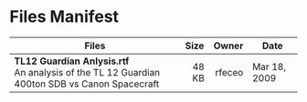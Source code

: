 # Files Manifest

<table>
  <thead>
    <tr>
      <th>Files</th>
      <th>Size</th>
      <th>Owner</th>
      <th>Date</th>
    </tr>
  </thead>
  <tbody>
    <tr>
      <td><strong>TL12 Guardian Anlysis.rtf</strong><br />An analysis of the TL 12 Guardian 400ton SDB vs Canon Spacecraft</td>
      <td width="10%" style="text-align: right;">48 KB</td>
      <td width="12%" style="text-align: right;">rfeceo</td>
      <td>Mar 18, 2009</td>
    </tr>
  </tbody>
</table>